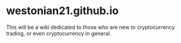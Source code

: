 # westonian21.github.io
This will be a wiki dedicated to those who are new to cryptocurrency trading, or even cryptocurrency in general.
